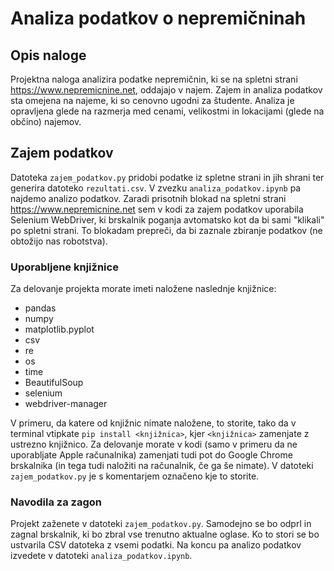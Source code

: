 # Analiza podatkov o nepremičninah
## Opis naloge
Projektna naloga analizira podatke nepremičnin, ki se na spletni strani https://www.nepremicnine.net, oddajajo v najem. Zajem in analiza podatkov sta omejena na najeme, ki so cenovno ugodni za študente.
Analiza je opravljena glede na razmerja med cenami, velikostmi in lokacijami (glede na občino) najemov.

## Zajem podatkov
Datoteka `zajem_podatkov.py` pridobi podatke iz spletne strani in jih shrani ter generira datoteko `rezultati.csv`. V zvezku `analiza_podatkov.ipynb` pa najdemo analizo podatkov.
Zaradi prisotnih blokad na spletni strani https://www.nepremicnine.net sem v kodi za zajem podatkov uporabila Selenium WebDriver, ki brskalnik poganja avtomatsko kot da bi sami "klikali" po spletni strani. To blokadam prepreči, da bi zaznale zbiranje podatkov (ne obtožijo nas robotstva).

### Uporabljene knjižnice
Za delovanje projekta morate imeti naložene naslednje knjižnice:
* pandas
* numpy
* matplotlib.pyplot
* csv
* re
* os
* time
* BeautifulSoup
* selenium
* webdriver-manager

V primeru, da katere od knjižnic nimate naložene, to storite, tako da v terminal vtipkate `pip install <knjižnica>`, kjer `<knjižnica>` zamenjate z ustrezno knjižnico.
Za delovanje morate v kodi (samo v primeru da ne uporabljate Apple računalnika) zamenjati tudi pot do Google Chrome brskalnika (in tega tudi naložiti na računalnik, če ga še nimate). V datoteki `zajem_podatkov.py` je s komentarjem označeno kje to storite.

### Navodila za zagon
Projekt zaženete v datoteki `zajem_podatkov.py`. Samodejno se bo odprl in zagnal brskalnik, ki bo zbral vse trenutno aktualne oglase. Ko to stori se bo ustvarila CSV datoteka z vsemi podatki. Na koncu pa analizo podatkov izvedete v datoteki `analiza_podatkov.ipynb`.
